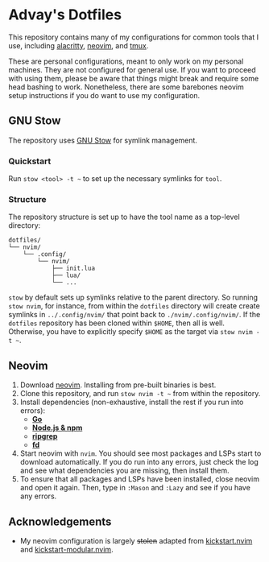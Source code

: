 # Advay's Dotfiles

This repository contains many of my configurations for common tools that I use, including [alacritty](https://alacritty.org/), [neovim](https://neovim.io/), and [tmux](https://github.com/tmux/tmux/wiki).

These are personal configurations, meant to only work on my personal machines. They are not configured for general use. If you want to proceed with using them, please be aware that things might break and require some head bashing to work. Nonetheless, there are some barebones neovim setup instructions if you do want to use my configuration.

## GNU Stow
The repository uses [GNU Stow](https://www.gnu.org/software/stow/) for symlink management.

### Quickstart
Run `stow <tool> -t ~` to set up the necessary symlinks for `tool`.

### Structure
The repository structure is set up to have the tool name as a top-level directory:

```
dotfiles/
└── nvim/
    └── .config/
        └── nvim/
            ├── init.lua
            ├── lua/
            └── ...
```

`stow` by default sets up symlinks relative to the parent directory. So running `stow nvim`, for instance, from within the `dotfiles` directory will create create symlinks in `../.config/nvim/` that point back to `./nvim/.config/nvim/`. If the `dotfiles` repository has been cloned within `$HOME`, then all is well. Otherwise, you have to explicitly specify `$HOME` as the target via `stow nvim -t ~`.

## Neovim

1. Download [neovim](https://github.com/neovim/neovim/blob/master/INSTALL.md). Installing from pre-built binaries is best.
2. Clone this repository, and run `stow nvim -t ~` from within the repository.
3. Install dependencies (non-exhaustive, install the rest if you run into errors):
   - **[Go](https://go.dev/doc/install)**
   - **[Node.js & npm](https://docs.npmjs.com/downloading-and-installing-node-js-and-npm)**
   - **[ripgrep](https://github.com/BurntSushi/ripgrep)**
   - **[fd](https://github.com/sharkdp/fd)**
4. Start neovim with `nvim`. You should see most packages and LSPs start to download automatically. If you do run into any errors, just check the log and see what dependencies you are missing, then install them.
5. To ensure that all packages and LSPs have been installed, close neovim and open it again. Then, type in `:Mason` and `:Lazy` and see if you have any errors.

## Acknowledgements

- My neovim configuration is largely ~~stolen~~ adapted from [kickstart.nvim](https://github.com/nvim-lua/kickstart.nvim) and [kickstart-modular.nvim](https://github.com/dam9000/kickstart-modular.nvim).
